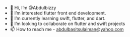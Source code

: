 - 👋 Hi, I’m @Abdulbizzy
- 👀 I’m interested flutter front end development.
- 🌱 I’m currently learning swift, flutter, and dart.
- 💞️ I’m looking to collaborate on flutter and swift projects
- 📫 How to reach me - abdulbasitsulaiman@yahoo.com

<!---
Abdulbizzy/Abdulbizzy is a ✨ special ✨ repository because its `README.md` (this file) appears on your GitHub profile.
You can click the Preview link to take a look at your changes.
--->
